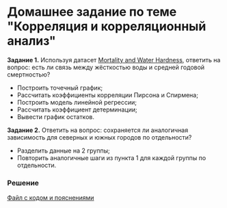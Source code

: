 # Домашнее задание по теме "Корреляция и корреляционный анализ"

__Задание 1.__ Используя датасет [Mortality and Water Hardness](https://www.kaggle.com/datasets/ukveteran/mortality-and-water-hardness), ответить на вопрос: есть ли связь между жёсткостью воды и средней годовой смертностью?  
- Построить точечный график;
- Рассчитать коэффициенты корреляции Пирсона и Спирмена;
- Построить модель линейной регрессии;
- Рассчитать коэффициент детерминации;
- Вывести график остатков.

__Задание 2.__ Ответить на вопрос: сохраняется ли аналогичная зависимость для северных и южных городов по отдельности?  
- Разделить данные на 2 группы;
- Повторить аналогичные шаги из пункта 1 для каждой группы по отдельности.

### Решение
[Файл с кодом и пояснениями](/Projects/02_Python_statistics/04_Correlation_and_correlation_analysis/Solution.ipynb)
